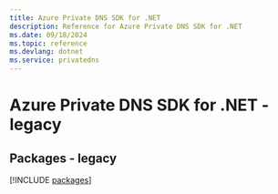 ```yaml
---
title: Azure Private DNS SDK for .NET
description: Reference for Azure Private DNS SDK for .NET
ms.date: 09/18/2024
ms.topic: reference
ms.devlang: dotnet
ms.service: privatedns
---
```

# Azure Private DNS SDK for .NET - legacy
## Packages - legacy
[!INCLUDE [packages](private-dns-index.md)]